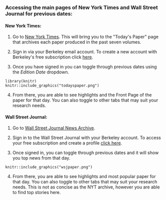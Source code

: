 ### Accessing the main pages of New York Times and Wall Street Journal for previous dates:

#### New York Times:
1. Go to [New York Times](https://www.nytimes.com/section/todayspaper). This will bring you to the "Today's Paper" page that archives each paper produced in the past seven volumes.

2. Sign in via your Berkeley email account.
  To create a new account with Berkeley's free subscription click [here](http://www.accessnyt.com/?fbclid=IwAR3j2rvh8olBuz5W6vSnteY4WJ3UbsTuyBoyS8zVVN7xVZZEd6Hcg7GMjfc).
3. Once you have signed in you can toggle through previous dates using the *Edition Date* dropdown.

```{r}
library(knitr)
knitr::include_graphics("todayspaper.png")
```

4. From there, you are able to see highlights and the Front Page of the paper for that day. You can also toggle to other tabs that may suit your research needs.


#### Wall Street Journal:
1. Go to [Wall Street Journal News Archive](https://www.wsj.com/news/archive/2020/09/29).
2. Sign in to the Wall Street Journal with your Berkeley account. To access your free subscription and create a profile [click here](wsj.com/ASUCBerkeley).

3. Once signed in, you can toggle through previous dates and it will show you top news from that day.

```{r}
knitr::include_graphics("wsjpaper.png")
```

4. From there, you are able to see highlights and most popular paper for that day. You can also toggle to other tabs that may suit your research needs. This is not as concise as the NYT archive, however you are able to find top stories here.
